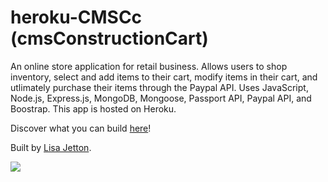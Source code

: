 # heroku-CMSCc (cmsConstructionCart)

An online store application for retail business.  Allows users to shop inventory, select and add items to their cart, modify items in their cart, and utlimately purchase their items through the Paypal API. Uses JavaScript, Node.js, Express.js, MongoDB, Mongoose, Passport API, Paypal API, and Boostrap. This app is hosted on Heroku.

Discover what you can build [here](https://lit-badlands-79633.herokuapp.com/)!

Built by [Lisa Jetton](https://github.com/JettTech/).

![](https://media.giphy.com/media/3o6YgdJuF74JXc7YaY/giphy.gif)
